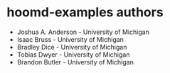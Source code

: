 # hoomd-examples authors

* Joshua A. Anderson - University of Michigan
* Isaac Bruss - University of Michigan
* Bradley Dice - University of Michigan
* Tobias Dwyer - University of Michigan
* Brandon Butler - University of Michigan
